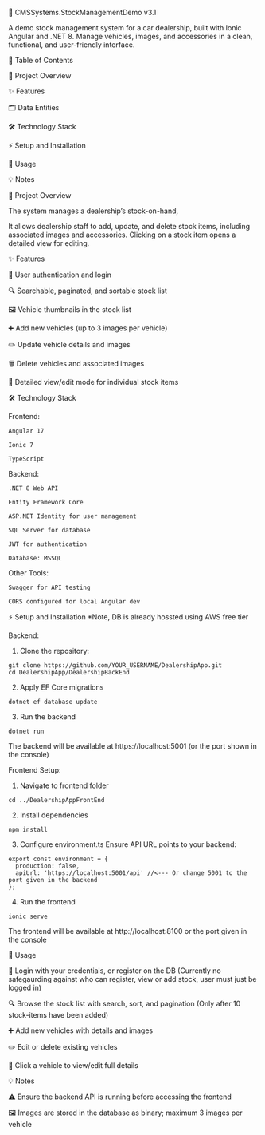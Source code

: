 🚗 CMSSystems.StockManagementDemo v3.1

A demo stock management system for a car dealership, built with Ionic Angular and .NET 8. Manage vehicles, images, and accessories in a clean, functional, and user-friendly interface.

📖 Table of Contents

  🚀 Project Overview

  ✨ Features

  🗂️ Data Entities

  🛠️ Technology Stack

  ⚡ Setup and Installation

  📝 Usage

  💡 Notes

🚀 Project Overview

  The system manages a dealership’s stock-on-hand,

  It allows dealership staff to add, update, and delete stock items, including associated images and accessories. Clicking on a stock item opens a detailed view for editing.

  
✨ Features

  🔐 User authentication and login
  
  🔍 Searchable, paginated, and sortable stock list
  
  🖼️ Vehicle thumbnails in the stock list
  
  ➕ Add new vehicles (up to 3 images per vehicle)
  
  ✏️ Update vehicle details and images
  
  🗑️ Delete vehicles and associated images
  
  📄 Detailed view/edit mode for individual stock items

🛠️ Technology Stack

  Frontend:

    Angular 17
    
    Ionic 7
    
    TypeScript
    
  Backend:
  
    .NET 8 Web API
    
    Entity Framework Core
    
    ASP.NET Identity for user management
    
    SQL Server for database
    
    JWT for authentication
      
    Database: MSSQL
  Other Tools:

    Swagger for API testing
    
    CORS configured for local Angular dev

⚡ Setup and Installation
 *Note, DB is already hossted using AWS free tier
 
 Backend:
  1. Clone the repository:
  
    git clone https://github.com/YOUR_USERNAME/DealershipApp.git
    cd DealershipApp/DealershipBackEnd
  
  2. Apply EF Core migrations

    dotnet ef database update


  3. Run the backend

    dotnet run


  The backend will be available at https://localhost:5001 (or the port shown in the console)
  
  Frontend Setup:
  
  1. Navigate to frontend folder

    cd ../DealershipAppFrontEnd


  2. Install dependencies

    npm install


  3. Configure environment.ts
  Ensure API URL points to your backend:

    export const environment = {
      production: false,
      apiUrl: 'https://localhost:5001/api' //<--- Or change 5001 to the port given in the backend
    };


  4. Run the frontend

    ionic serve


  The frontend will be available at http://localhost:8100 or the port given in the console
  
  

📝 Usage

  🔐 Login with your credentials, or register on the DB (Currently no safegaurding against who can register, view or add stock, user must just be logged in)
  
  🔍 Browse the stock list with search, sort, and pagination (Only after 10 stock-items have been added)
  
  ➕ Add new vehicles with details and images
  
  ✏️ Edit or delete existing vehicles
  
  📄 Click a vehicle to view/edit full details
  
💡 Notes
  
  ⚠️ Ensure the backend API is running before accessing the frontend
  
  🖼️ Images are stored in the database as binary; maximum 3 images per vehicle
